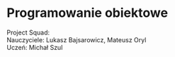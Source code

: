 # Programowanie obiektowe
Project Squad:  
Nauczyciele: Lukasz Bajsarowicz, Mateusz Oryl  
Uczeń: Michał Szul
